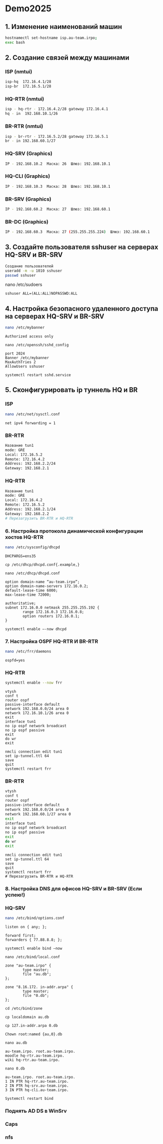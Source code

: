 # Demo2025
## 1. Изменение наименований машин
```bash
hostnamectl set-hostname isp.au-team.irpo;
exec bash
```
## 2. Создание связей между машинами
### ISP (nmtui)
```bash
isp-hq  172.16.4.1/28
isp-br  172.16.5.1/28
```
### HQ-RTR (nmtui)
```bash
isp - hq-rtr - 172.16.4.2/28 gateway 172.16.4.1 
hq - in  192.168.10.1/26
```
### BR-RTR (nmtui)
```bash
isp - br-rtr - 172.16.5.2/28 gateway 172.16.5.1 
br - in 192.168.60.1/27
```
### HQ-SRV (Graphics)
```bash
IP - 192.168.10.2  Маска: 26  Шлюз: 192.168.10.1
```
### HQ-CLI (Graphics)
```bash
IP - 192.168.10.3  Маска: 28  Шлюз: 192.168.10.1
```
### BR-SRV (Graphics)
```bash
IP - 192.168.60.2  Маска: 27  Шлюз: 192.168.60.1
```
### BR-DC (Graphics)
```bash
IP - 192.168.60.3  Маска: 27 (255.255.255.224)  Шлюз: 192.168.60.1
```
## 3. Создайте пользователя sshuser на серверах HQ-SRV и BR-SRV
```bash
Создание пользователей
useradd -m -u 1010 sshuser
passwd sshuser
```
nano /etc/sudoers
```
sshuser ALL=(ALL:ALL)NOPASSWD:ALL
```
## 4. Настройка безопасного удаленного доступа на серверах HQ-SRV и BR-SRV
```bash
nano /etc/mybanner
```
```
Authorized access only
```
```
nano /etc/openssh/sshd_config
```
```
port 2024
Banner /etc/mybanner
MaxAuthTries 2
AllowUsers sshuser
```
```
systemctl restart sshd.service
```
## 5. Сконфигурировать ip туннель HQ и BR
### ISP
```bash
nano /etc/net/sysctl.conf
```
```
net ipv4 forwarding = 1
```
### BR-RTR
```bash
Название tun1
mode: GRE
Local: 172.16.5.2
Remote: 172.16.4.2
Address: 192.168.2.2/24
Gateway: 192.168.2.1
```
### HQ-RTR
```bash
Название tun1
mode: GRE
Local: 172.16.4.2
Remote: 172.16.5.2
Address: 192.168.2.1/24
Gateway: 192.168.2.2
# Перезагрузить BR-RTR и HQ-RTR 
```
### 6. Настройка протокола динамической конфигурации хостов HQ-RTR
```bash
nano /etc/sysconfig/dhcpd
```
```
DHCPARGS=ens35
```
```
cp /etc/dhcp/dhcpd.conf{.example,}
```
```
nano /etc/dhcp/dhcpd.conf
```
```
option domain-name “au-team.irpo”;
option domain-name-servers 172.16.0.2;
default-lease-time 6000;
max-lease-time 72000;

authoritative;
subnet 172.16.0.0 netmask 255.255.255.192 {
        range 172.16.0.3 172.16.0.8;
        option routers 172.16.0.1;
}
```
```
systemctl enable –-now dhcpd
```
### 7. Настройка OSPF HQ-RTR И BR-RTR
```bash
nano /etc/frr/daemons
```
```
ospfd=yes
```
### HQ-RTR
```bash
systemctl enable --now frr
```
```
vtysh
conf t
router ospf
passive-interface default
network 192.168.0.0/24 area 0
network 172.16.10.1/26 area 0 
exit
interface tun1
no ip ospf network broadcast
no ip ospf passive
exit
do wr
exit
```
```
nmcli connection edit tun1
set ip-tunnel.ttl 64
save
quit
systemctl restart frr
```
### BR-RTR
```bash
vtysh
conf t
router ospf
passive-interface default
network 192.168.0.0/24 area 0
network 192.168.60.1/27 area 0 
exit
interface tun1
no ip ospf network broadcast
no ip ospf passive
exit
do wr
exit
```
```
nmcli connection edit tun1
set ip-tunnel.ttl 64
save
quit
systemctl restart frr
# Перезагрузить BR-RTR и HQ-RTR
```
### 8. Настройка DNS для офисов HQ-SRV и BR-SRV (Если успею!)
### HQ-SRV
```bash
nano /etc/bind/options.conf
```
```
listen on { any; };
```
```
forward first;
forwarders { 77.88.8.8; };
```
```
systemctl enable bind —now
```
```
nano /etc/bind/local.conf
```
```
zone "au-team.irpо" {
        type master;
        file "au.db";
};
```
```
zone "8.16.172. in-addr.arpa" {
        type master;
        file "0.db";
};
```
```
cd /etc/bind/zone
```
```
cp localdomain au.db
```
```
cp 127.in-addr.arpa 0.db
```
```
Chown root:named {au,0}.db
```
```
nano au.db
```
```
au-team.irpo. root.au-team.irpo.
moodle hq-rtr.au-team.irpo.
wiki hq-rtr.au-team.irpo.
```
```
nano 0.db
```
```
au-team.irpo. root.au-team.irpo.
1 IN PTR hq-rtr.au-team.irpo.
2 IN PTR hq-srv.au-team.irpo.
3 IN PTR hq-cli.au-team.irpo.
```
```
Systemctl restart bind
```
### Поднять AD DS в WinSrv
### Caps
### nfs








